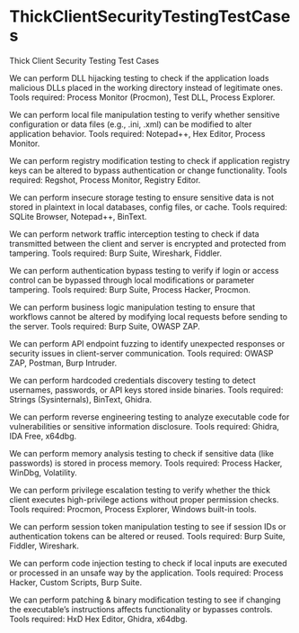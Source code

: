 # ThickClientSecurityTestingTestCases
Thick Client Security Testing Test Cases


We can perform DLL hijacking testing to check if the application loads malicious DLLs placed in the working directory instead of legitimate ones. Tools required: Process Monitor (Procmon), Test DLL, Process Explorer.

We can perform local file manipulation testing to verify whether sensitive configuration or data files (e.g., .ini, .xml) can be modified to alter application behavior. Tools required: Notepad++, Hex Editor, Process Monitor.

We can perform registry modification testing to check if application registry keys can be altered to bypass authentication or change functionality. Tools required: Regshot, Process Monitor, Registry Editor.

We can perform insecure storage testing to ensure sensitive data is not stored in plaintext in local databases, config files, or cache. Tools required: SQLite Browser, Notepad++, BinText.

We can perform network traffic interception testing to check if data transmitted between the client and server is encrypted and protected from tampering. Tools required: Burp Suite, Wireshark, Fiddler.

We can perform authentication bypass testing to verify if login or access control can be bypassed through local modifications or parameter tampering. Tools required: Burp Suite, Process Hacker, Procmon.

We can perform business logic manipulation testing to ensure that workflows cannot be altered by modifying local requests before sending to the server. Tools required: Burp Suite, OWASP ZAP.

We can perform API endpoint fuzzing to identify unexpected responses or security issues in client-server communication. Tools required: OWASP ZAP, Postman, Burp Intruder.

We can perform hardcoded credentials discovery testing to detect usernames, passwords, or API keys stored inside binaries. Tools required: Strings (Sysinternals), BinText, Ghidra.

We can perform reverse engineering testing to analyze executable code for vulnerabilities or sensitive information disclosure. Tools required: Ghidra, IDA Free, x64dbg.

We can perform memory analysis testing to check if sensitive data (like passwords) is stored in process memory. Tools required: Process Hacker, WinDbg, Volatility.

We can perform privilege escalation testing to verify whether the thick client executes high-privilege actions without proper permission checks. Tools required: Procmon, Process Explorer, Windows built-in tools.

We can perform session token manipulation testing to see if session IDs or authentication tokens can be altered or reused. Tools required: Burp Suite, Fiddler, Wireshark.

We can perform code injection testing to check if local inputs are executed or processed in an unsafe way by the application. Tools required: Process Hacker, Custom Scripts, Burp Suite.

We can perform patching & binary modification testing to see if changing the executable’s instructions affects functionality or bypasses controls. Tools required: HxD Hex Editor, Ghidra, x64dbg.
